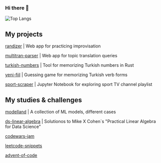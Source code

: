 ### Hi there 👋

![Top Langs](https://github-readme-stats.vercel.app/api/top-langs/?username=grt-pretender&hide_progress=true)

<!--
**grt-pretender/grt-pretender** is a ✨ _special_ ✨ repository because its `README.md` (this file) appears on your GitHub profile.

Here are some ideas to get you started:

- 🔭 I’m currently working on ...
- 🌱 I’m currently learning ...
- 👯 I’m looking to collaborate on ...
- 🤔 I’m looking for help with ...
- 💬 Ask me about ...
- 📫 How to reach me: ...
- 😄 Pronouns: ...
- ⚡ Fun fact: ...
![CodePen](https://img.shields.io/badge/Codepen-000000?style=for-the-badge&logo=codepen&logoColor=white)
![LeetCode](https://img.shields.io/badge/LeetCode-000000?style=for-the-badge&logo=LeetCode&logoColor=#d16c06)
![Telegram](https://img.shields.io/badge/Telegram-2CA5E0?style=for-the-badge&logo=telegram&logoColor=white)
[daria_cc](https://t.me/daria_cc) 
![Gmail](https://img.shields.io/badge/Gmail-D14836?style=for-the-badge&logo=gmail&logoColor=white)
dmetafrasis@gmail.com
![Kaggle](https://img.shields.io/badge/Kaggle-035a7d?style=for-the-badge&logo=kaggle&logoColor=white)
gr8pretender

![Anaconda](https://img.shields.io/badge/Anaconda-%2344A833.svg?style=for-the-badge&logo=anaconda&logoColor=white)
![Keras](https://img.shields.io/badge/Keras-%23D00000.svg?style=for-the-badge&logo=Keras&logoColor=white)
![PyTorch](https://img.shields.io/badge/PyTorch-%23EE4C2C.svg?style=for-the-badge&logo=PyTorch&logoColor=white)

![Python](https://img.shields.io/badge/python-3670A0?style=for-the-badge&logo=python&logoColor=ffdd54)
![Rust](https://img.shields.io/badge/rust-%23000000.svg?style=for-the-badge&logo=rust&logoColor=white)
![Go](https://img.shields.io/badge/go-%2300ADD8.svg?style=for-the-badge&logo=go&logoColor=white)
![CSS3](https://img.shields.io/badge/css3-%231572B6.svg?style=for-the-badge&logo=css3&logoColor=white)
![HTML5](https://img.shields.io/badge/html5-%23E34F26.svg?style=for-the-badge&logo=html5&logoColor=white)
![JavaScript](https://img.shields.io/badge/javascript-%23323330.svg?style=for-the-badge&logo=javascript&logoColor=%23F7DF1E)
-->

## My projects

<!--

[mist-gen](https://github.com/grt-pretender/mist-gen) | Generating texts with mistakes
[chekhov_gen](https://github.com/grt-pretender/chekhov_gen/) | Content generation for social media using Chekhov`s letters
[scramble-jam](https://github.com/grt-pretender/scramble-jam/) | Tool for data scrambling using Go
[keyword-classifier](https://github.com/grt-pretender/keyword-classifier) | Glossary generator (patent documentation) 
[sverchok-scripts](https://github.com/grt-pretender/sverchok-scripts) | Code for 3d concept art projects in Blender

-->


[randizer](https://github.com/grt-pretender/randizer/) | Web app for practicing improvisation

[multitran-parser](https://github.com/grt-pretender/multitran-parser/) | Web app for topic translation queries

[turkish-numbers](https://github.com/grt-pretender/turkish-numbers/) | Tool for memorizing Turkish numbers in Rust

[yeni-fiil](https://github.com/grt-pretender/yeni-fiil/) | Guessing game for memorizing Turkish verb forms

[sport-scraper](https://github.com/grt-pretender/sport-scraper) | Jupyter Notebook for exploring sport TV channel playlist


## My studies & challenges
<!--
[genuary-2021](https://github.com/grt-pretender/genuary-2021/) | Entries for generative art challenge
[yeni-hitit](https://github.com/grt-pretender/yeni-hitit/) | My journey through Turkish language
[reading-sicp](https://github.com/grt-pretender/reading-sicp/) | Solutions to some exercises from "Structure and Interpretation of Computer Programs"
[fastai-exercises](https://github.com/grt-pretender/fastai-exercises/) | Exercises for Practical Deep Learning for Coders by Jeremy Howard
[cs224n-solutions](https://github.com/grt-pretender/cs224n-solutions/) | Stanford CS224N, Winter 2021
[probability-land](https://github.com/grt-pretender/probability-land/) | Stats, probs, etc. 
[sockets-in-the-air](https://github.com/grt-pretender/sockets-in-the-air/) | Socket magic using Python, Rust and Go
[sockets-in-the-air](https://github.com/grt-pretender/sockets-in-the-air/) | Different client-server stuff

-->

[modelland](https://github.com/grt-pretender/modelland/) | A collection of ML models, different cases

[ds-linear-algebra](https://github.com/grt-pretender/ds-linear-algebra) | Solutionos to Mike X Cohen`s "Practical Linear Algebra for Data Science"

[codewars-jam](https://github.com/grt-pretender/codewars-jam/) 

[leetcode-snippets](https://github.com/grt-pretender/leetcode-snippets/)

[advent-of-code](https://github.com/grt-pretender/advent-of-code/) 





